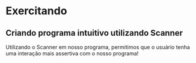 # Exercitando

## Criando programa intuitivo utilizando Scanner

Utilizando o Scanner em nosso programa, permitimos que o usuário tenha uma interação mais assertiva com o nosso programa!